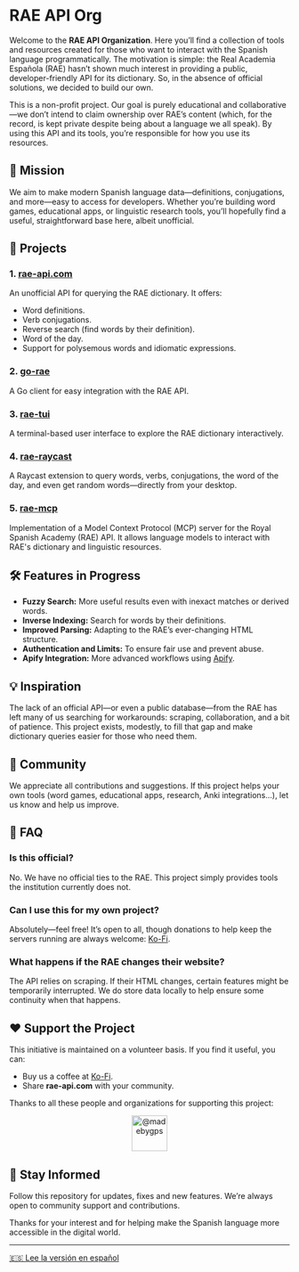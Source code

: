# RAE API Org

Welcome to the **RAE API Organization**. Here you’ll find a collection of tools and resources created for those who want to interact with the Spanish language programmatically. The motivation is simple: the Real Academia Española (RAE) hasn’t shown much interest in providing a public, developer-friendly API for its dictionary. So, in the absence of official solutions, we decided to build our own.

This is a non-profit project. Our goal is purely educational and collaborative—we don’t intend to claim ownership over RAE’s content (which, for the record, is kept private despite being about a language we all speak). By using this API and its tools, you’re responsible for how you use its resources.

## 🌟 Mission

We aim to make modern Spanish language data—definitions, conjugations, and more—easy to access for developers. Whether you’re building word games, educational apps, or linguistic research tools, you’ll hopefully find a useful, straightforward base here, albeit unofficial.

## 🚀 Projects

### 1. **[rae-api.com](https://rae-api.com)**
An unofficial API for querying the RAE dictionary. It offers:
- Word definitions.
- Verb conjugations.
- Reverse search (find words by their definition).
- Word of the day.
- Support for polysemous words and idiomatic expressions.

### 2. **[go-rae](https://github.com/rae-api-com/go-rae)**
A Go client for easy integration with the RAE API.

### 3. **[rae-tui](https://github.com/rae-api-com/rae-tui)**
A terminal-based user interface to explore the RAE dictionary interactively.

### 4. **[rae-raycast](https://github.com/rae-api-com/rae-raycast)**
A Raycast extension to query words, verbs, conjugations, the word of the day, and even get random words—directly from your desktop.

### 5. **[rae-mcp](https://github.com/rae-api-com/rae-mcp)**
Implementation of a Model Context Protocol (MCP) server for the Royal Spanish Academy (RAE) API. It allows language models to interact with RAE's dictionary and linguistic resources.

## 🛠️ Features in Progress

- **Fuzzy Search:** More useful results even with inexact matches or derived words.
- **Inverse Indexing:** Search for words by their definitions.
- **Improved Parsing:** Adapting to the RAE’s ever-changing HTML structure.
- **Authentication and Limits:** To ensure fair use and prevent abuse.
- **Apify Integration:** More advanced workflows using [Apify](https://apify.com/sonirico/diccionario-de-la-real-academia-de-la-lengua-espanola-rae-ppr).

## 💡 Inspiration

The lack of an official API—or even a public database—from the RAE has left many of us searching for workarounds: scraping, collaboration, and a bit of patience. This project exists, modestly, to fill that gap and make dictionary queries easier for those who need them.

## 🤝 Community

We appreciate all contributions and suggestions. If this project helps your own tools (word games, educational apps, research, Anki integrations...), let us know and help us improve.

## 💬 FAQ

### Is this official?
No. We have no official ties to the RAE. This project simply provides tools the institution currently does not.

### Can I use this for my own project?
Absolutely—feel free! It’s open to all, though donations to help keep the servers running are always welcome: [Ko-Fi](https://ko-fi.com/sonirico).

### What happens if the RAE changes their website?
The API relies on scraping. If their HTML changes, certain features might be temporarily interrupted. We do store data locally to help ensure some continuity when that happens.

## ❤️ Support the Project

This initiative is maintained on a volunteer basis. If you find it useful, you can:
- Buy us a coffee at [Ko-Fi](https://ko-fi.com/sonirico).
- Share **rae-api.com** with your community.

Thanks to all these people and organizations for supporting this project:

<p align="center">
  <a href="https://github.com/madebygps">
    <img src="https://github.com/madebygps.png" width="64px" alt="@madebygps" />
  </a>
</p>

## 📢 Stay Informed

Follow this repository for updates, fixes and new features. We’re always open to community support and contributions.

Thanks for your interest and for helping make the Spanish language more accessible in the digital world.

---

 
[🇪🇸 Lee la versión en español](./README.md)

